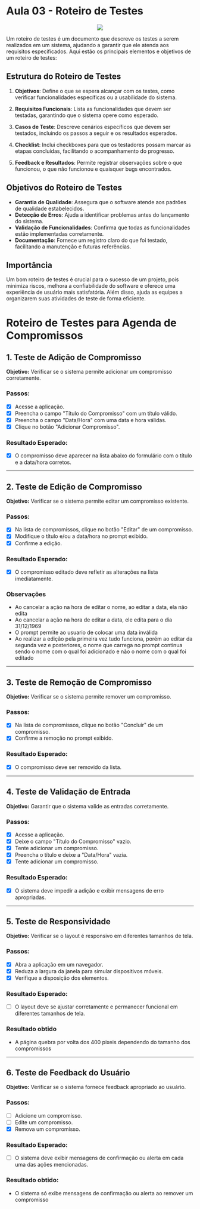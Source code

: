 # Aula 03 - Roteiro de Testes
<div align = "center">
<img src="https://github.com/user-attachments/assets/bc6e7eda-932a-4457-83ca-5acf233e5603">
</div>

Um roteiro de testes é um documento que descreve os testes a serem realizados em um sistema, ajudando a garantir que ele atenda aos requisitos especificados. Aqui estão os principais elementos e objetivos de um roteiro de testes:

## Estrutura do Roteiro de Testes

1. **Objetivos**: Define o que se espera alcançar com os testes, como verificar funcionalidades específicas ou a usabilidade do sistema.

2. **Requisitos Funcionais**: Lista as funcionalidades que devem ser testadas, garantindo que o sistema opere como esperado.

3. **Casos de Teste**: Descreve cenários específicos que devem ser testados, incluindo os passos a seguir e os resultados esperados.

4. **Checklist**: Inclui checkboxes para que os testadores possam marcar as etapas concluídas, facilitando o acompanhamento do progresso.

5. **Feedback e Resultados**: Permite registrar observações sobre o que funcionou, o que não funcionou e quaisquer bugs encontrados.

## Objetivos do Roteiro de Testes

- **Garantia de Qualidade**: Assegura que o software atende aos padrões de qualidade estabelecidos.
- **Detecção de Erros**: Ajuda a identificar problemas antes do lançamento do sistema.
- **Validação de Funcionalidades**: Confirma que todas as funcionalidades estão implementadas corretamente.
- **Documentação**: Fornece um registro claro do que foi testado, facilitando a manutenção e futuras referências.

## Importância

Um bom roteiro de testes é crucial para o sucesso de um projeto, pois minimiza riscos, melhora a confiabilidade do software e oferece uma experiência de usuário mais satisfatória. Além disso, ajuda as equipes a organizarem suas atividades de teste de forma eficiente.


# Roteiro de Testes para Agenda de Compromissos

## 1. Teste de Adição de Compromisso

**Objetivo:** Verificar se o sistema permite adicionar um compromisso corretamente.

### Passos:
- [x] Acesse a aplicação.
- [x] Preencha o campo "Título do Compromisso" com um título válido.
- [x] Preencha o campo "Data/Hora" com uma data e hora válidas.
- [x] Clique no botão "Adicionar Compromisso".

### Resultado Esperado:
- [x] O compromisso deve aparecer na lista abaixo do formulário com o título e a data/hora corretos.

---

## 2. Teste de Edição de Compromisso

**Objetivo:** Verificar se o sistema permite editar um compromisso existente.

### Passos:
- [x] Na lista de compromissos, clique no botão "Editar" de um compromisso.
- [x] Modifique o título e/ou a data/hora no prompt exibido.
- [x] Confirme a edição.

### Resultado Esperado:
- [x] O compromisso editado deve refletir as alterações na lista imediatamente.

### Observações
- Ao cancelar a ação na hora de editar o nome, ao editar a data, ela não edita
- Ao cancelar a ação na hora de editar a data, ele edita para o dia 31/12/1969
- O prompt permite ao usuario de colocar uma data inválida
- Ao realizar a edição pela primeira vez tudo funciona, porém ao editar da segunda vez e posteriores, o nome que carrega no prompt continua sendo
o nome com o qual foi adicionado e não o nome com o qual foi editado

---

## 3. Teste de Remoção de Compromisso

**Objetivo:** Verificar se o sistema permite remover um compromisso.

### Passos:
- [x] Na lista de compromissos, clique no botão "Concluir" de um compromisso.
- [x] Confirme a remoção no prompt exibido.

### Resultado Esperado:
- [x] O compromisso deve ser removido da lista.

---

## 4. Teste de Validação de Entrada

**Objetivo:** Garantir que o sistema valide as entradas corretamente.

### Passos:
- [x] Acesse a aplicação.
- [x] Deixe o campo "Título do Compromisso" vazio.
- [x] Tente adicionar um compromisso.
- [x] Preencha o título e deixe a "Data/Hora" vazia.
- [x] Tente adicionar um compromisso.

### Resultado Esperado:
- [x] O sistema deve impedir a adição e exibir mensagens de erro apropriadas.

---

## 5. Teste de Responsividade

**Objetivo:** Verificar se o layout é responsivo em diferentes tamanhos de tela.

### Passos:
- [x] Abra a aplicação em um navegador.
- [x] Reduza a largura da janela para simular dispositivos móveis.
- [x] Verifique a disposição dos elementos.

### Resultado Esperado:
- [ ] O layout deve se ajustar corretamente e permanecer funcional em diferentes tamanhos de tela.

### Resultado obtido 
- A página quebra por volta dos 400 pixeis dependendo do tamanho dos compromissos
---

## 6. Teste de Feedback do Usuário

**Objetivo:** Verificar se o sistema fornece feedback apropriado ao usuário.

### Passos:
- [ ] Adicione um compromisso.
- [ ] Edite um compromisso.
- [x] Remova um compromisso.

### Resultado Esperado:
- [ ] O sistema deve exibir mensagens de confirmação ou alerta em cada uma das ações mencionadas.

### Resultado obtido:
- O sistema só exibe mensagens de confirmação ou alerta ao remover um compromisso